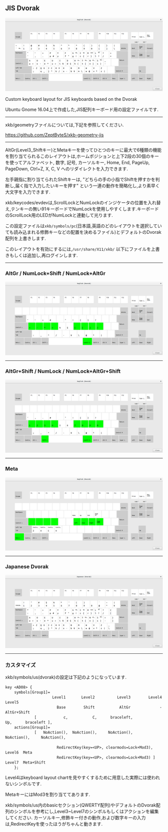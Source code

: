 ## JIS Dvorak


![](https://github.com/ZeptByteS/xkb-jis-dvorak/blob/master/pictures/jis_dvorak_en.png)


Custom keyboard layout for JIS keyboards based on the Dvorak


Ubuntu Gnome 16.04上で作成した,JIS配列キーボード用の設定ファイルです.


---
xkb/geometryファイルについては,下記を参照してください.


https://github.com/ZeptByteS/xkb-geometry-jis


---
AltGr(Level3_Shiftキー)とMetaキーを使ってひとつのキーに最大で6種類の機能を割り当てられるこのレイアウトは,ホームポジションと上下2段の30個のキーを使ってアルファベット, 数字, 記号, カーソルキー, Home, End, PageUp, PageDown, Ctrl+Z, X, C, V へのリダイレクトを入力できます.

左手親指に割り当てられたShiftキーは, "どちらの手の小指でShiftを押すかを判断し,届く指で入力したいキーを押す" という一連の動作を簡略化し,より素早く大文字を入力できます.


xkb/keycodes/evdevは,ScrollLockとNumLockのインジケータの位置を入れ替え,テンキーの無い91キーボードでNumLockを使用しやすくします.キーボードのScrollLock用のLEDがNumLockと連動して光ります.


この設定ファイルは```xkb/symbols/pc```(日本語,英語のどのレイアウトを選択していても読み込まれる修飾キーなどの配置を決めるファイル)とデフォルトのDvorak配列を上書きします.


このレイアウトを有効にするには,```/usr/share/X11/xkb/``` 以下にファイルを上書きもしくは追加し,再ログインします.


---

### AltGr / NumLock+Shift / NumLock+AltGr
![](https://github.com/ZeptByteS/xkb-jis-dvorak/blob/master/pictures/level3_numlock%2Bshift_numlock%2Blevel3.png)

---

### AltGr+Shift / NumLock / NumLock+AltGr+Shift
![](https://github.com/ZeptByteS/xkb-jis-dvorak/blob/master/pictures/level3%2Bshift_numlock_numlock%2Blevel3%2Bshift.png)

---

### Meta
![](https://github.com/ZeptByteS/xkb-jis-dvorak/blob/master/pictures/meta.png)

---

### Japanese Dvorak
![](https://github.com/ZeptByteS/xkb-jis-dvorak/blob/master/pictures/jis_dvorak_jp.png)

---


### カスタマイズ

xkb/symbols/us(dvorak)の設定は下記のようになっています.

```
key <AD08> {
    symbols[Group1]=
                     Level1       Level2          Level3        Level4          Level5
                       Base        Shift           AltGr             -     AltGr+Shift
             [            c,           C,      braceleft,           Up,      braceleft ],
    actions[Group1]= 
             [   NoAction(),  NoAction(),     NoAction(),   NoAction(),     NoAction(),
             
                       RedirectKey(key=<UP>, clearmods=Lock+Mod3),    Level6  Meta
                       RedirectKey(key=<UP>, clearmods=Lock+Mod3) ]   Level7  Meta+Shift
    };
```    
    
Level4はkeyboard layout chartを見やすくするために用意した実際には使われないシンボルです.


MetaキーにはMod3を割り当ててあります.

xkb/symbols/us内のbasicセクション(QWERTY配列)やデフォルトのDvorak配列のシンボルを参考にし,Level3~Level7のシンボルもしくはアクションを編集してください. カーソルキー,修飾キー付きの動作,および数字キーの入力は,RedirectKeyを使ったほうがちゃんと動きます.

